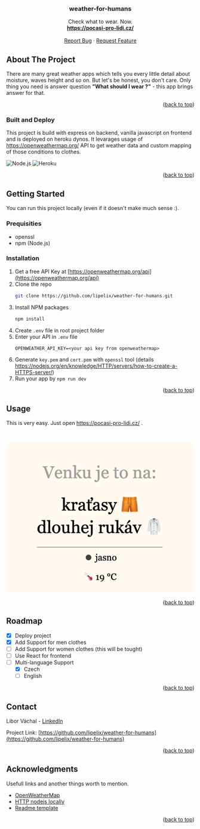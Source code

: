 <div id="top"></div>

<!-- PROJECT LOGO -->
<br />
<div align="center">

  <h3 align="center">weather-for-humans</h3>

  <p align="center">
    Check what to wear. Now.
    <br />
    <a href="https://pocasi-pro-lidi.cz/"><strong>https://pocasi-pro-lidi.cz/</strong></a>
    <br />
    <br />
    <a href="https://github.com/lipelix/weather-for-humans/issues">Report Bug</a>
    ·
    <a href="https://github.com/lipelix/weather-for-humans/issues">Request Feature</a>
  </p>
</div>


<!-- ABOUT THE PROJECT -->
## About The Project

<!-- [![Product Name Screen Shot][product-screenshot]](assets/app-screen.png) -->

There are many great weather apps which tells you every little detail about moisture, waves height and so on. But let's be honest, you don't care. Only thing you need is answer question <strong>"What should I wear ?"</strong> - this app brings answer for that. 

<p align="right">(<a href="#top">back to top</a>)</p>



### Built and Deploy

This project is build with express on backend, vanilla javascript on frontend and is deployed on heroku dynos. It levarages usage of https://openweathermap.org/ API to get weather data and custom mapping of those conditions to clothes.

![Node.js](https://img.shields.io/badge/Build%20with-Node.js-brightgreen.svg)
![Heroku](https://img.shields.io/badge/Deployed%20on-Heroku-7056bf.svg)

<p align="right">(<a href="#top">back to top</a>)</p>


<!-- GETTING STARTED -->
## Getting Started

You can run this project locally (even if it doesn't make much sense :).

### Prequisities

* openssl
* npm (Node.js)

### Installation

1. Get a free API Key at [https://openweathermap.org/api](https://openweathermap.org/api)
2. Clone the repo
   ```sh
   git clone https://github.com/lipelix/weather-for-humans.git
   ```
3. Install NPM packages
   ```sh
   npm install
   ```
4. Create `.env` file in root project folder
5. Enter your API in `.env` file
   ```
   OPENWEATHER_API_KEY=<your api key from openweathermap>
   ```
6. Generate `key.pem` and `cert.pem` with `openssl` tool (details https://nodejs.org/en/knowledge/HTTP/servers/how-to-create-a-HTTPS-server/)
7. Run your app by `npm run dev`

<p align="right">(<a href="#top">back to top</a>)</p>



<!-- USAGE EXAMPLES -->
## Usage

This is very easy. Just open https://pocasi-pro-lidi.cz/ .

<br />

![Showcase](assets/app-screen.png)

<p align="right">(<a href="#top">back to top</a>)</p>



<!-- ROADMAP -->
## Roadmap

- [x] Deploy project
- [x] Add Support for men clothes
- [ ] Add Support for women clothes (this will be tought)
- [ ] Use React for frontend
- [ ] Multi-language Support
    - [x] Czech
    - [ ] English

<p align="right">(<a href="#top">back to top</a>)</p>

<!-- CONTACT -->
## Contact

Libor Váchal - [LinkedIn](https://www.linkedin.com/in/liborvachal/)

Project Link: [https://github.com/lipelix/weather-for-humans](https://github.com/lipelix/weather-for-humans)

<p align="right">(<a href="#top">back to top</a>)</p>



<!-- ACKNOWLEDGMENTS -->
## Acknowledgments

Usefull links and another things worth to mention.

* [OpenWeatherMap](https://openweathermap.org/api)
* [HTTP nodejs locally](https://nodejs.org/en/knowledge/HTTP/servers/how-to-create-a-HTTPS-server/)
* [Readme template](https://github.com/othneildrew/Best-README-Template)

<p align="right">(<a href="#top">back to top</a>)</p>
